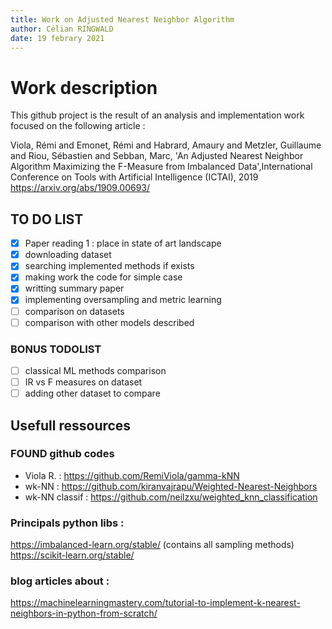 ```yaml
---
title: Work on Adjusted Nearest Neighbor Algorithm
author: Célian RINGWALD
date: 19 febrary 2021
---
```


# Work description

This github project is the result of an analysis and implementation work focused on the following article :

Viola, Rémi and Emonet, Rémi and Habrard, Amaury and Metzler, Guillaume and Riou, Sébastien and Sebban, Marc,
'An Adjusted Nearest Neighbor Algorithm Maximizing the F-Measure from Imbalanced Data',International Conference on Tools with Artificial Intelligence (ICTAI), 2019
<https://arxiv.org/abs/1909.00693/>
 
## TO DO LIST

- [x] Paper reading 1 : place in state of art landscape
- [x] downloading dataset
- [x] searching implemented methods if exists
- [x] making work the code for simple case
- [x] writting summary paper
- [x] implementing oversampling and metric learning
- [ ] comparison on datasets 
- [ ] comparison with other models described

### BONUS TODOLIST
- [ ] classical ML methods comparison
- [ ] IR vs F measures on dataset
- [ ] adding other dataset to compare

## Usefull ressources
### FOUND github codes
- Viola R. : <https://github.com/RemiViola/gamma-kNN>
- wk-NN : <https://github.com/kiranvajrapu/Weighted-Nearest-Neighbors>
- wk-NN classif : <https://github.com/neilzxu/weighted_knn_classification>


### Principals python libs :
https://imbalanced-learn.org/stable/ (contains all sampling methods)
https://scikit-learn.org/stable/


### blog articles about :
https://machinelearningmastery.com/tutorial-to-implement-k-nearest-neighbors-in-python-from-scratch/


